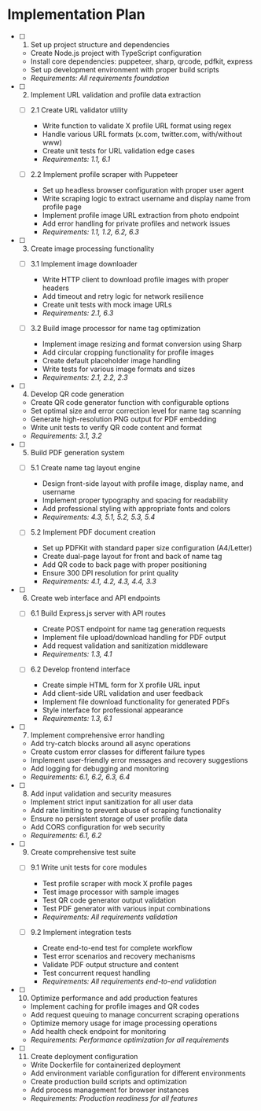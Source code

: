 # Implementation Plan

- [ ] 1. Set up project structure and dependencies
  - Create Node.js project with TypeScript configuration
  - Install core dependencies: puppeteer, sharp, qrcode, pdfkit, express
  - Set up development environment with proper build scripts
  - _Requirements: All requirements foundation_

- [ ] 2. Implement URL validation and profile data extraction
  - [ ] 2.1 Create URL validator utility
    - Write function to validate X profile URL format using regex
    - Handle various URL formats (x.com, twitter.com, with/without www)
    - Create unit tests for URL validation edge cases
    - _Requirements: 1.1, 6.1_
  
  - [ ] 2.2 Implement profile scraper with Puppeteer
    - Set up headless browser configuration with proper user agent
    - Write scraping logic to extract username and display name from profile page
    - Implement profile image URL extraction from photo endpoint
    - Add error handling for private profiles and network issues
    - _Requirements: 1.1, 1.2, 6.2, 6.3_

- [ ] 3. Create image processing functionality
  - [ ] 3.1 Implement image downloader
    - Write HTTP client to download profile images with proper headers
    - Add timeout and retry logic for network resilience
    - Create unit tests with mock image URLs
    - _Requirements: 2.1, 6.3_
  
  - [ ] 3.2 Build image processor for name tag optimization
    - Implement image resizing and format conversion using Sharp
    - Add circular cropping functionality for profile images
    - Create default placeholder image handling
    - Write tests for various image formats and sizes
    - _Requirements: 2.1, 2.2, 2.3_

- [ ] 4. Develop QR code generation
  - Create QR code generator function with configurable options
  - Set optimal size and error correction level for name tag scanning
  - Generate high-resolution PNG output for PDF embedding
  - Write unit tests to verify QR code content and format
  - _Requirements: 3.1, 3.2_

- [ ] 5. Build PDF generation system
  - [ ] 5.1 Create name tag layout engine
    - Design front-side layout with profile image, display name, and username
    - Implement proper typography and spacing for readability
    - Add professional styling with appropriate fonts and colors
    - _Requirements: 4.3, 5.1, 5.2, 5.3, 5.4_
  
  - [ ] 5.2 Implement PDF document creation
    - Set up PDFKit with standard paper size configuration (A4/Letter)
    - Create dual-page layout for front and back of name tag
    - Add QR code to back page with proper positioning
    - Ensure 300 DPI resolution for print quality
    - _Requirements: 4.1, 4.2, 4.3, 4.4, 3.3_

- [ ] 6. Create web interface and API endpoints
  - [ ] 6.1 Build Express.js server with API routes
    - Create POST endpoint for name tag generation requests
    - Implement file upload/download handling for PDF output
    - Add request validation and sanitization middleware
    - _Requirements: 1.3, 4.1_
  
  - [ ] 6.2 Develop frontend interface
    - Create simple HTML form for X profile URL input
    - Add client-side URL validation and user feedback
    - Implement file download functionality for generated PDFs
    - Style interface for professional appearance
    - _Requirements: 1.3, 6.1_

- [ ] 7. Implement comprehensive error handling
  - Add try-catch blocks around all async operations
  - Create custom error classes for different failure types
  - Implement user-friendly error messages and recovery suggestions
  - Add logging for debugging and monitoring
  - _Requirements: 6.1, 6.2, 6.3, 6.4_

- [ ] 8. Add input validation and security measures
  - Implement strict input sanitization for all user data
  - Add rate limiting to prevent abuse of scraping functionality
  - Ensure no persistent storage of user profile data
  - Add CORS configuration for web security
  - _Requirements: 6.1, 6.2_

- [ ] 9. Create comprehensive test suite
  - [ ] 9.1 Write unit tests for core modules
    - Test profile scraper with mock X profile pages
    - Test image processor with sample images
    - Test QR code generator output validation
    - Test PDF generator with various input combinations
    - _Requirements: All requirements validation_
  
  - [ ] 9.2 Implement integration tests
    - Create end-to-end test for complete workflow
    - Test error scenarios and recovery mechanisms
    - Validate PDF output structure and content
    - Test concurrent request handling
    - _Requirements: All requirements end-to-end validation_

- [ ] 10. Optimize performance and add production features
  - Implement caching for profile images and QR codes
  - Add request queuing to manage concurrent scraping operations
  - Optimize memory usage for image processing operations
  - Add health check endpoint for monitoring
  - _Requirements: Performance optimization for all requirements_

- [ ] 11. Create deployment configuration
  - Write Dockerfile for containerized deployment
  - Add environment variable configuration for different environments
  - Create production build scripts and optimization
  - Add process management for browser instances
  - _Requirements: Production readiness for all features_